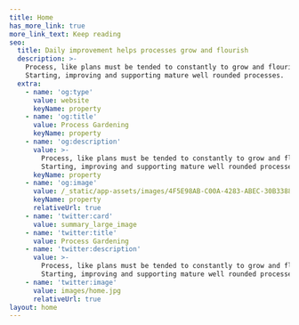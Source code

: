 ```yaml
---
title: Home
has_more_link: true
more_link_text: Keep reading
seo:
  title: Daily improvement helps processes grow and flourish
  description: >-
    Process, like plans must be tended to constantly to grow and flourish.
    Starting, improving and supporting mature well rounded processes. 
  extra:
    - name: 'og:type'
      value: website
      keyName: property
    - name: 'og:title'
      value: Process Gardening
      keyName: property
    - name: 'og:description'
      value: >-
        Process, like plans must be tended to constantly to grow and flourish.
        Starting, improving and supporting mature well rounded processes. 
      keyName: property
    - name: 'og:image'
      value: /_static/app-assets/images/4F5E98AB-C00A-4283-ABEC-30B3388C7815.png
      keyName: property
      relativeUrl: true
    - name: 'twitter:card'
      value: summary_large_image
    - name: 'twitter:title'
      value: Process Gardening
    - name: 'twitter:description'
      value: >-
        Process, like plans must be tended to constantly to grow and flourish.
        Starting, improving and supporting mature well rounded processes. 
    - name: 'twitter:image'
      value: images/home.jpg
      relativeUrl: true
layout: home
---
```

